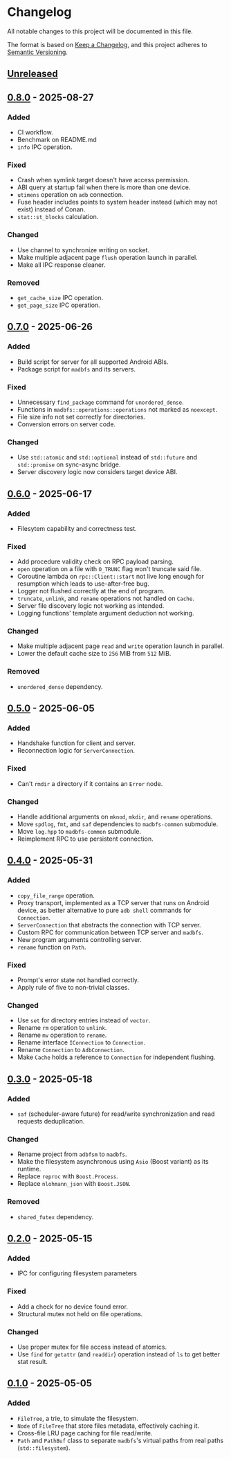 # Changelog

All notable changes to this project will be documented in this file.

The format is based on [Keep a Changelog](https://keepachangelog.com/en/1.1.0/),
and this project adheres to [Semantic Versioning](https://semver.org/spec/v2.0.0.html).

## [Unreleased]

## [0.8.0] - 2025-08-27

### Added

- CI workflow.
- Benchmark on README.md
- `info` IPC operation.

### Fixed

- Crash when symlink target doesn't have access permission.
- ABI query at startup fail when there is more than one device.
- `utimens` operation on `adb` connection.
- Fuse header includes points to system header instead (which may not exist) instead of Conan.
- `stat::st_blocks` calculation.

### Changed

- Use channel to synchronize writing on socket.
- Make multiple adjacent page `flush` operation launch in parallel.
- Make all IPC response cleaner.

### Removed

- `get_cache_size` IPC operation.
- `get_page_size` IPC operation.

## [0.7.0] - 2025-06-26

### Added

- Build script for server for all supported Android ABIs.
- Package script for `madbfs` and its servers.

### Fixed

- Unnecessary `find_package` command for `unordered_dense`.
- Functions in `madbfs::operations::operations` not marked as `noexcept`.
- File size info not set correctly for directories.
- Conversion errors on server code.

### Changed

- Use `std::atomic` and `std::optional` instead of `std::future` and `std::promise` on sync-async bridge.
- Server discovery logic now considers target device ABI.

## [0.6.0] - 2025-06-17

### Added

- Filesytem capability and correctness test.

### Fixed

- Add procedure validity check on RPC payload parsing.
- `open` operation on a file with `O_TRUNC` flag won't truncate said file.
- Coroutine lambda on `rpc::Client::start` not live long enough for resumption which leads to use-after-free bug.
- Logger not flushed correctly at the end of program.
- `truncate`, `unlink`, and `rename` operations not handled on `Cache`.
- Server file discovery logic not working as intended.
- Logging functions' template argument deduction not working.

### Changed

- Make multiple adjacent page `read` and `write` operation launch in parallel.
- Lower the default cache size to `256` MiB from `512` MiB.

### Removed

- `unordered_dense` dependency.

## [0.5.0] - 2025-06-05

### Added

- Handshake function for client and server.
- Reconnection logic for `ServerConnection`.

### Fixed

- Can't `rmdir` a directory if it contains an `Error` node.

### Changed

- Handle additional arguments on `mknod`, `mkdir`, and `rename` operations.
- Move `spdlog`, `fmt`, and `saf` dependencies to `madbfs-common` submodule.
- Move `log.hpp` to `madbfs-common` submodule.
- Reimplement RPC to use persistent connection.

## [0.4.0] - 2025-05-31

### Added

- `copy_file_range` operation.
- Proxy transport, implemented as a TCP server that runs on Android device, as better alternative to pure `adb shell` commands for `Connection`.
- `ServerConnection` that abstracts the connection with TCP server.
- Custom RPC for communication between TCP server and `madbfs`.
- New program arguments controlling server.
- `rename` function on `Path`.

### Fixed

- Prompt's error state not handled correctly.
- Apply rule of five to non-trivial classes.

### Changed

- Use `set` for directory entries instead of `vector`.
- Rename `rm` operation to `unlink`.
- Rename `mv` operation to `rename`.
- Rename interface `IConnection` to `Connection`.
- Rename `Connection` to `AdbConnection`.
- Make `Cache` holds a reference to `Connection` for independent flushing.

## [0.3.0] - 2025-05-18

### Added

- `saf` (scheduler-aware future) for read/write synchronization and read requests deduplication.

### Changed

- Rename project from `adbfsm` to `madbfs`.
- Make the filesystem asynchronous using `Asio` (Boost variant) as its runtime.
- Replace `reproc` with `Boost.Process`.
- Replace `nlohmann_json` with `Boost.JSON`.

### Removed

- `shared_futex` dependency.

## [0.2.0] - 2025-05-15

### Added

- IPC for configuring filesystem parameters

### Fixed

- Add a check for no device found error.
- Structural mutex not held on file operations.

### Changed

- Use proper mutex for file access instead of atomics.
- Use `find` for `getattr` (and `readdir`) operation instead of `ls` to get better stat result.

## [0.1.0] - 2025-05-05

### Added

- `FileTree`, a trie, to simulate the filesystem.
- `Node` of `FileTree` that store files metadata, effectively caching it.
- Cross-file LRU page caching for file read/write.
- `Path` and `PathBuf` class to separate `madbfs`'s virtual paths from real paths (`std::filesystem`).

[unreleased]: https://github.com/mrizaln/madbfs/compare/v0.8.0...HEAD
[0.8.0]: https://github.com/mrizaln/madbfs/compare/v0.7.0...v0.8.0
[0.7.0]: https://github.com/mrizaln/madbfs/compare/v0.6.0...v0.7.0
[0.6.0]: https://github.com/mrizaln/madbfs/compare/v0.5.0...v0.6.0
[0.5.0]: https://github.com/mrizaln/madbfs/compare/v0.4.0...v0.5.0
[0.4.0]: https://github.com/mrizaln/madbfs/compare/v0.3.0...v0.4.0
[0.3.0]: https://github.com/mrizaln/madbfs/compare/v0.2.0...v0.3.0
[0.2.0]: https://github.com/mrizaln/madbfs/compare/v0.1.0...v0.2.0
[0.1.0]: https://github.com/mrizaln/madbfs/releases/tag/v0.1.0
